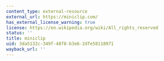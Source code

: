 ```yaml
---
content_type: external-resource
external_url: https://miniclip.com/
has_external_license_warning: true
license: https://en.wikipedia.org/wiki/All_rights_reserved
status: ''
title: miniclip
uid: 3da5132c-349f-48f8-b3e6-2dfe58118971
wayback_url: ''
---
```

